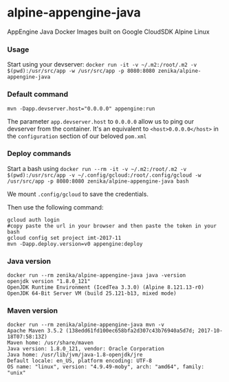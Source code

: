# alpine-appengine-java
AppEngine Java Docker Images built on Google CloudSDK Alpine Linux

### Usage

Start using your devserver: `docker run -it -v ~/.m2:/root/.m2 -v $(pwd):/usr/src/app -w /usr/src/app -p 8080:8080 zenika/alpine-appengine-java`

### Default command

```
mvn -Dapp.devserver.host="0.0.0.0" appengine:run
```

The parameter `app.devserver.host` to `0.0.0.0` allow us to ping our devserver from the container. It's an equivalent to `<host>0.0.0.0</host>` in the `configuration` section of our beloved `pom.xml`

### Deploy commands

Start a bash using `docker run --rm -it -v ~/.m2:/root/.m2 -v $(pwd):/usr/src/app -v ~/.config/gcloud:/root/.config/gcloud -w /usr/src/app -p 8080:8080 zenika/alpine-appengine-java bash`

We mount `.config/gcloud` to save the credentials.

Then use the following command:
```
gcloud auth login
#copy paste the url in your browser and then paste the token in your bash
gcloud config set project imt-2017-11
mvn -Dapp.deploy.version=v0 appengine:deploy
```

### Java version

```
docker run --rm zenika/alpine-appengine-java java -version
openjdk version "1.8.0_121"
OpenJDK Runtime Environment (IcedTea 3.3.0) (Alpine 8.121.13-r0)
OpenJDK 64-Bit Server VM (build 25.121-b13, mixed mode)
```

### Maven version

```
docker run --rm zenika/alpine-appengine-java mvn -v
Apache Maven 3.5.2 (138edd61fd100ec658bfa2d307c43b76940a5d7d; 2017-10-18T07:58:13Z)
Maven home: /usr/share/maven
Java version: 1.8.0_121, vendor: Oracle Corporation
Java home: /usr/lib/jvm/java-1.8-openjdk/jre
Default locale: en_US, platform encoding: UTF-8
OS name: "linux", version: "4.9.49-moby", arch: "amd64", family: "unix"
```
